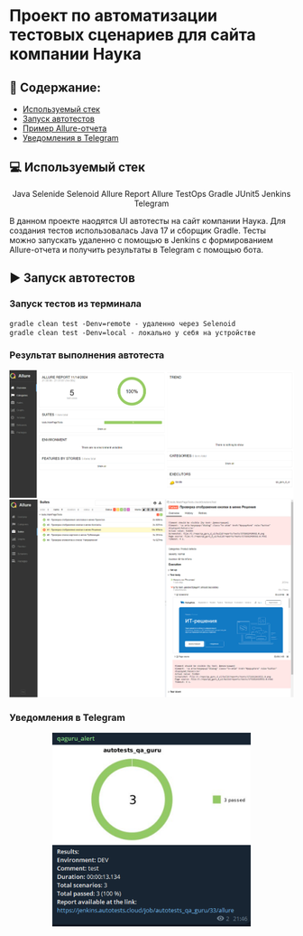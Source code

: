 # Проект по автоматизации тестовых сценариев для сайта компании Наука
## :scroll: Содержание:

- [Используемый стек](#computer-используемый-стек)
- [Запуск автотестов](#arrow_forward-запуск-автотестов)
- [Пример Allure-отчета](#-пример-allure-отчета)
- [Уведомления в Telegram](#-уведомления-в-telegram)


## :computer: Используемый стек

<p align="center"> 
Java
Selenide
Selenoid
Allure Report
Allure TestOps
Gradle
JUnit5
Jenkins
Telegram

</p>

В данном проекте наодятся UI автотесты на сайт компании Наука. Для создания тестов использовалась Java 17 и сборщик Gradle.
Тесты можно запускать удаленно с помощью в Jenkins с формированием Allure-отчета и получить результаты в Telegram с помощью бота.


## :arrow_forward: Запуск автотестов

### Запуск тестов из терминала
```
gradle clean test -Denv=remote - удаленно через Selenoid
gradle clean test -Denv=local - локально у себя на устройстве
```


### Результат выполнения автотеста

<p align="center">
<img title="Test Results in Alure TestOps" src="images/allure1.png">
<img title="Test Results in Alure TestOps" src="images/allure2.png">
</p>


### Уведомления в Telegram


<p align="center">
<img width="70%" title="Telegram Notifications" src="images/bot.png">
</p>

